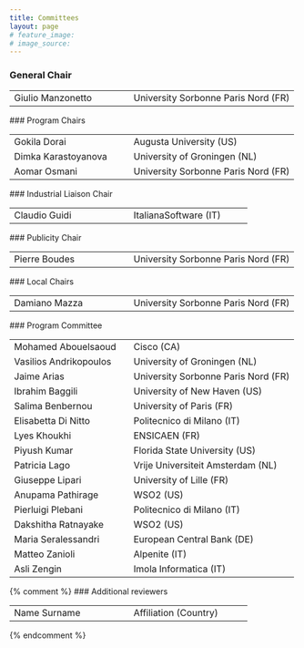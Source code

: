 ```yaml
---
title: Committees
layout: page
# feature_image: 
# image_source: 
---
```


<div class="container"></div>

<!-- Order names alphabetically by surname -->

<style> td{min-width:12em} td+td{padding-left:10px;}</style>

### General Chair
<table>
  <tbody>
    <tr><td>Giulio Manzonetto</td><td>University Sorbonne Paris Nord (FR)</td></tr>
  </tbody>
</table>
### Program Chairs
<table>
  <tbody>
    <tr><td>Gokila Dorai</td><td>Augusta University (US)</td></tr>
    <tr><td>Dimka Karastoyanova</td><td>University of Groningen (NL)</td></tr>
    <tr><td>Aomar Osmani</td><td>University Sorbonne Paris Nord (FR)</td></tr>
  </tbody>
</table>
### Industrial Liaison Chair
<table>
  <tbody>
    <tr><td>Claudio Guidi</td><td>ItalianaSoftware (IT)</td></tr>
  </tbody>
</table>
### Publicity Chair
<table>
  <tbody>
        <tr><td>Pierre Boudes</td><td>University Sorbonne Paris Nord (FR)</td></tr>
  </tbody>
</table>
### Local Chairs
<table>
  <tbody>
        <tr><td>Damiano Mazza</td><td>University Sorbonne Paris Nord (FR)</td></tr>
  </tbody>
</table>
### Program Committee
<table>
  <tbody>
        <tr><td>Mohamed Abouelsaoud</td><td>Cisco (CA)</td></tr>
        <tr><td>Vasilios Andrikopoulos</td><td>University of Groningen (NL)</td></tr>
        <tr><td>Jaime Arias</td><td>University Sorbonne Paris Nord (FR)</td></tr>
        <tr><td>Ibrahim Baggili</td><td>University of New Haven (US)</td></tr>
        <tr><td>Salima Benbernou</td><td>University of Paris (FR)</td></tr>
        <tr><td>Elisabetta Di Nitto</td><td>Politecnico di Milano (IT)</td></tr>
        <tr><td>Lyes Khoukhi</td><td>ENSICAEN (FR)</td></tr>
        <tr><td>Piyush Kumar</td><td>Florida State University (US)</td></tr>
        <tr><td>Patricia Lago</td><td>Vrije Universiteit Amsterdam (NL)</td></tr>
        <tr><td>Giuseppe Lipari</td><td>University of Lille (FR)</td></tr>
        <tr><td>Anupama Pathirage</td><td>WSO2 (US)</td></tr>
        <tr><td>Pierluigi Plebani</td><td>Politecnico di Milano (IT)</td></tr>        
        <tr><td>Dakshitha Ratnayake</td><td>WSO2 (US)</td></tr>
        <tr><td>Maria Seralessandri</td><td>European Central Bank (DE)</td></tr>
        <tr><td>Matteo Zanioli</td><td>Alpenite (IT)</td></tr>
        <tr><td>Asli Zengin</td><td>Imola Informatica (IT)</td></tr>
  </tbody>
</table>
{% comment %}
### Additional reviewers
<table>
  <tbody>
        <tr><td>Name Surname</td><td>Affiliation (Country)</td></tr>
  </tbody>
</table>
{% endcomment %}